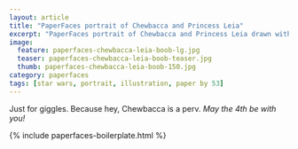 ```yaml
---
layout: article
title: "PaperFaces portrait of Chewbacca and Princess Leia"
excerpt: "PaperFaces portrait of Chewbacca and Princess Leia drawn with Paper by 53 on an iPad."
image: 
  feature: paperfaces-chewbacca-leia-boob-lg.jpg
  teaser: paperfaces-chewbacca-leia-boob-teaser.jpg
  thumb: paperfaces-chewbacca-leia-boob-150.jpg
category: paperfaces
tags: [star wars, portrait, illustration, paper by 53]
---
```


Just for giggles. Because hey, Chewbacca is a perv. *May the 4th be with you!*

{% include paperfaces-boilerplate.html %}